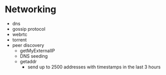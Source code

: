 # Networking

* dns
* gossip protocol
* webrtc
* torrent
* peer discovery
  - getMyExternalIP
  - DNS seeding
  - getaddr
    - send up to 2500 addresses with timestamps in the last 3 hours